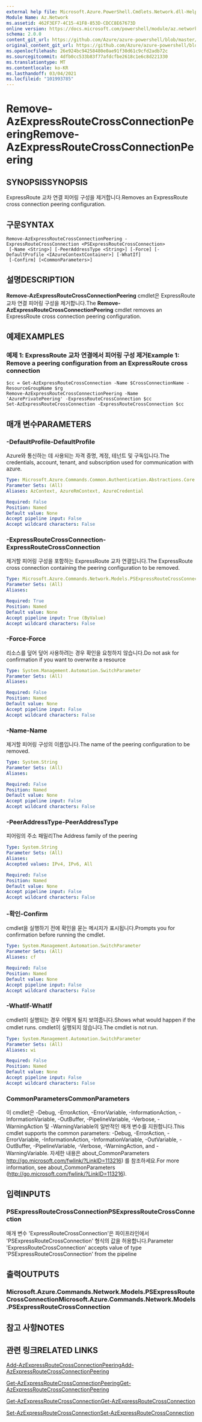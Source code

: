 ```yaml
---
external help file: Microsoft.Azure.PowerShell.Cmdlets.Network.dll-Help.xml
Module Name: Az.Network
ms.assetid: 462F3EF7-4C15-41F8-853D-CDCC8E67673D
online version: https://docs.microsoft.com/powershell/module/az.network/Remove-AzExpressRouteCrossConnectionPeering
schema: 2.0.0
content_git_url: https://github.com/Azure/azure-powershell/blob/master/src/Network/Network/help/Remove-AzExpressRouteCrossConnectionPeering.md
original_content_git_url: https://github.com/Azure/azure-powershell/blob/master/src/Network/Network/help/Remove-AzExpressRouteCrossConnectionPeering.md
ms.openlocfilehash: 26e924bc94258480e0ae91f30d61c9cfd2adb72c
ms.sourcegitcommit: 4dfb0cc533b83f77afdcfbe2618c1e6c8d221330
ms.translationtype: MT
ms.contentlocale: ko-KR
ms.lasthandoff: 03/04/2021
ms.locfileid: "101993785"
---
```

# <span data-ttu-id="ba1d4-101">Remove-AzExpressRouteCrossConnectionPeering</span><span class="sxs-lookup"><span data-stu-id="ba1d4-101">Remove-AzExpressRouteCrossConnectionPeering</span></span>

## <span data-ttu-id="ba1d4-102">SYNOPSIS</span><span class="sxs-lookup"><span data-stu-id="ba1d4-102">SYNOPSIS</span></span>
<span data-ttu-id="ba1d4-103">ExpressRoute 교차 연결 피어링 구성을 제거합니다.</span><span class="sxs-lookup"><span data-stu-id="ba1d4-103">Removes an ExpressRoute cross connection peering configuration.</span></span>

## <span data-ttu-id="ba1d4-104">구문</span><span class="sxs-lookup"><span data-stu-id="ba1d4-104">SYNTAX</span></span>

```
Remove-AzExpressRouteCrossConnectionPeering -ExpressRouteCrossConnection <PSExpressRouteCrossConnection>
 [-Name <String>] [-PeerAddressType <String>] [-Force] [-DefaultProfile <IAzureContextContainer>] [-WhatIf]
 [-Confirm] [<CommonParameters>]
```

## <span data-ttu-id="ba1d4-105">설명</span><span class="sxs-lookup"><span data-stu-id="ba1d4-105">DESCRIPTION</span></span>
<span data-ttu-id="ba1d4-106">**Remove-AzExpressRouteCrossConnectionPeering** cmdlet은 ExpressRoute 교차 연결 피어링 구성을 제거합니다.</span><span class="sxs-lookup"><span data-stu-id="ba1d4-106">The **Remove-AzExpressRouteCrossConnectionPeering** cmdlet removes an ExpressRoute cross connection peering configuration.</span></span>

## <span data-ttu-id="ba1d4-107">예제</span><span class="sxs-lookup"><span data-stu-id="ba1d4-107">EXAMPLES</span></span>

### <span data-ttu-id="ba1d4-108">예제 1: ExpressRoute 교차 연결에서 피어링 구성 제거</span><span class="sxs-lookup"><span data-stu-id="ba1d4-108">Example 1: Remove a peering configuration from an ExpressRoute cross connection</span></span>
```
$cc = Get-AzExpressRouteCrossConnection -Name $CrossConnectionName -ResourceGroupName $rg
Remove-AzExpressRouteCrossConnectionPeering -Name 'AzurePrivatePeering' -ExpressRouteCrossConnection $cc
Set-AzExpressRouteCrossConnection -ExpressRouteCrossConnection $cc
```

## <span data-ttu-id="ba1d4-109">매개 변수</span><span class="sxs-lookup"><span data-stu-id="ba1d4-109">PARAMETERS</span></span>

### <span data-ttu-id="ba1d4-110">-DefaultProfile</span><span class="sxs-lookup"><span data-stu-id="ba1d4-110">-DefaultProfile</span></span>
<span data-ttu-id="ba1d4-111">Azure와 통신하는 데 사용되는 자격 증명, 계정, 테넌트 및 구독입니다.</span><span class="sxs-lookup"><span data-stu-id="ba1d4-111">The credentials, account, tenant, and subscription used for communication with azure.</span></span>

```yaml
Type: Microsoft.Azure.Commands.Common.Authentication.Abstractions.Core.IAzureContextContainer
Parameter Sets: (All)
Aliases: AzContext, AzureRmContext, AzureCredential

Required: False
Position: Named
Default value: None
Accept pipeline input: False
Accept wildcard characters: False
```

### <span data-ttu-id="ba1d4-112">-ExpressRouteCrossConnection</span><span class="sxs-lookup"><span data-stu-id="ba1d4-112">-ExpressRouteCrossConnection</span></span>
<span data-ttu-id="ba1d4-113">제거할 피어링 구성을 포함하는 ExpressRoute 교차 연결입니다.</span><span class="sxs-lookup"><span data-stu-id="ba1d4-113">The ExpressRoute cross connection containing the peering configuration to be removed.</span></span>

```yaml
Type: Microsoft.Azure.Commands.Network.Models.PSExpressRouteCrossConnection
Parameter Sets: (All)
Aliases:

Required: True
Position: Named
Default value: None
Accept pipeline input: True (ByValue)
Accept wildcard characters: False
```

### <span data-ttu-id="ba1d4-114">-Force</span><span class="sxs-lookup"><span data-stu-id="ba1d4-114">-Force</span></span>
<span data-ttu-id="ba1d4-115">리소스를 덮어 덮어 사용하려는 경우 확인을 요청하지 않습니다.</span><span class="sxs-lookup"><span data-stu-id="ba1d4-115">Do not ask for confirmation if you want to overwrite a resource</span></span>

```yaml
Type: System.Management.Automation.SwitchParameter
Parameter Sets: (All)
Aliases:

Required: False
Position: Named
Default value: None
Accept pipeline input: False
Accept wildcard characters: False
```

### <span data-ttu-id="ba1d4-116">-Name</span><span class="sxs-lookup"><span data-stu-id="ba1d4-116">-Name</span></span>
<span data-ttu-id="ba1d4-117">제거할 피어링 구성의 이름입니다.</span><span class="sxs-lookup"><span data-stu-id="ba1d4-117">The name of the peering configuration to be removed.</span></span>

```yaml
Type: System.String
Parameter Sets: (All)
Aliases:

Required: False
Position: Named
Default value: None
Accept pipeline input: False
Accept wildcard characters: False
```

### <span data-ttu-id="ba1d4-118">-PeerAddressType</span><span class="sxs-lookup"><span data-stu-id="ba1d4-118">-PeerAddressType</span></span>
<span data-ttu-id="ba1d4-119">피어링의 주소 패밀리</span><span class="sxs-lookup"><span data-stu-id="ba1d4-119">The Address family of the peering</span></span>

```yaml
Type: System.String
Parameter Sets: (All)
Aliases:
Accepted values: IPv4, IPv6, All

Required: False
Position: Named
Default value: None
Accept pipeline input: False
Accept wildcard characters: False
```

### <span data-ttu-id="ba1d4-120">-확인</span><span class="sxs-lookup"><span data-stu-id="ba1d4-120">-Confirm</span></span>
<span data-ttu-id="ba1d4-121">cmdlet을 실행하기 전에 확인을 묻는 메시지가 표시됩니다.</span><span class="sxs-lookup"><span data-stu-id="ba1d4-121">Prompts you for confirmation before running the cmdlet.</span></span>

```yaml
Type: System.Management.Automation.SwitchParameter
Parameter Sets: (All)
Aliases: cf

Required: False
Position: Named
Default value: None
Accept pipeline input: False
Accept wildcard characters: False
```

### <span data-ttu-id="ba1d4-122">-WhatIf</span><span class="sxs-lookup"><span data-stu-id="ba1d4-122">-WhatIf</span></span>
<span data-ttu-id="ba1d4-123">cmdlet이 실행되는 경우 어떻게 될지 보여줍니다.</span><span class="sxs-lookup"><span data-stu-id="ba1d4-123">Shows what would happen if the cmdlet runs.</span></span> <span data-ttu-id="ba1d4-124">cmdlet이 실행되지 않습니다.</span><span class="sxs-lookup"><span data-stu-id="ba1d4-124">The cmdlet is not run.</span></span>

```yaml
Type: System.Management.Automation.SwitchParameter
Parameter Sets: (All)
Aliases: wi

Required: False
Position: Named
Default value: None
Accept pipeline input: False
Accept wildcard characters: False
```

### <span data-ttu-id="ba1d4-125">CommonParameters</span><span class="sxs-lookup"><span data-stu-id="ba1d4-125">CommonParameters</span></span>
<span data-ttu-id="ba1d4-126">이 cmdlet은 -Debug, -ErrorAction, -ErrorVariable, -InformationAction, -InformationVariable, -OutBuffer, -PipelineVariable, -Verbose, -WarningAction 및 -WarningVariable의 일반적인 매개 변수를 지원합니다.</span><span class="sxs-lookup"><span data-stu-id="ba1d4-126">This cmdlet supports the common parameters: -Debug, -ErrorAction, -ErrorVariable, -InformationAction, -InformationVariable, -OutVariable, -OutBuffer, -PipelineVariable, -Verbose, -WarningAction, and -WarningVariable.</span></span> <span data-ttu-id="ba1d4-127">자세한 내용은 about_CommonParameters http://go.microsoft.com/fwlink/?LinkID=113216) 를 참조하세요.</span><span class="sxs-lookup"><span data-stu-id="ba1d4-127">For more information, see about_CommonParameters (http://go.microsoft.com/fwlink/?LinkID=113216).</span></span>

## <span data-ttu-id="ba1d4-128">입력</span><span class="sxs-lookup"><span data-stu-id="ba1d4-128">INPUTS</span></span>

### <span data-ttu-id="ba1d4-129">PSExpressRouteCrossConnection</span><span class="sxs-lookup"><span data-stu-id="ba1d4-129">PSExpressRouteCrossConnection</span></span>
<span data-ttu-id="ba1d4-130">매개 변수 'ExpressRouteCrossConnection'은 파이프라인에서 'PSExpressRouteCrossConnection' 형식의 값을 허용합니다.</span><span class="sxs-lookup"><span data-stu-id="ba1d4-130">Parameter 'ExpressRouteCrossConnection' accepts value of type 'PSExpressRouteCrossConnection' from the pipeline</span></span>

## <span data-ttu-id="ba1d4-131">출력</span><span class="sxs-lookup"><span data-stu-id="ba1d4-131">OUTPUTS</span></span>

### <span data-ttu-id="ba1d4-132">Microsoft.Azure.Commands.Network.Models.PSExpressRouteCrossConnection</span><span class="sxs-lookup"><span data-stu-id="ba1d4-132">Microsoft.Azure.Commands.Network.Models.PSExpressRouteCrossConnection</span></span>

## <span data-ttu-id="ba1d4-133">참고 사항</span><span class="sxs-lookup"><span data-stu-id="ba1d4-133">NOTES</span></span>

## <span data-ttu-id="ba1d4-134">관련 링크</span><span class="sxs-lookup"><span data-stu-id="ba1d4-134">RELATED LINKS</span></span>

[<span data-ttu-id="ba1d4-135">Add-AzExpressRouteCrossConnectionPeering</span><span class="sxs-lookup"><span data-stu-id="ba1d4-135">Add-AzExpressRouteCrossConnectionPeering</span></span>](Add-AzExpressRouteCrossConnectionPeering.md)

[<span data-ttu-id="ba1d4-136">Get-AzExpressRouteCrossConnectionPeering</span><span class="sxs-lookup"><span data-stu-id="ba1d4-136">Get-AzExpressRouteCrossConnectionPeering</span></span>](./Get-AzExpressRouteCrossConnectionPeering.md)

[<span data-ttu-id="ba1d4-137">Get-AzExpressRouteCrossConnection</span><span class="sxs-lookup"><span data-stu-id="ba1d4-137">Get-AzExpressRouteCrossConnection</span></span>](Get-AzExpressRouteCrossConnection.md)

[<span data-ttu-id="ba1d4-138">Set-AzExpressRouteCrossConnection</span><span class="sxs-lookup"><span data-stu-id="ba1d4-138">Set-AzExpressRouteCrossConnection</span></span>](Set-AzExpressRouteCrossConnection.md)
